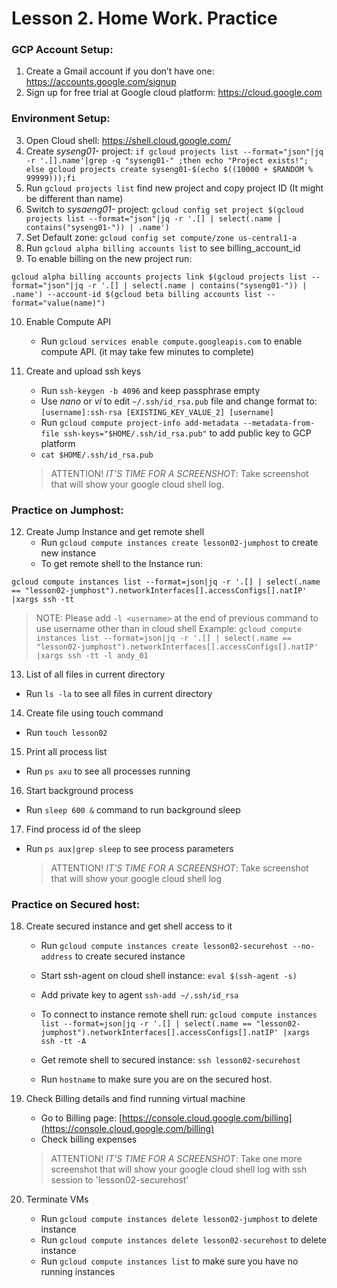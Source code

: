 # Lesson 2. Home Work. Practice
### GCP Account Setup:
1. Create a Gmail account if you don’t have one: https://accounts.google.com/signup
2. Sign up for free trial at Google cloud platform: https://cloud.google.com

### Environment Setup:
3. Open Cloud shell: https://shell.cloud.google.com/
4. Create *syseng01-* project: `if gcloud projects list --format="json"|jq -r '.[].name'|grep -q "syseng01-" ;then echo "Project exists!"; else gcloud projects create syseng01-$(echo $((10000 + $RANDOM % 99999)));fi`
5. Run `gcloud projects list` find new project and copy project ID (It might be different than name)
6. Switch to *sysaeng01-* project: `gcloud config set project $(gcloud projects list --format="json"|jq -r '.[] | select(.name | contains("syseng01-")) | .name')`
7. Set Default zone: `gcloud config set compute/zone us-central1-a`
8. Run `gcloud alpha billing accounts list` to see billing_account_id
9. To enable billing on the new project run: 
```
gcloud alpha billing accounts projects link $(gcloud projects list --format="json"|jq -r '.[] | select(.name | contains("syseng01-")) | .name') --account-id $(gcloud beta billing accounts list --format="value(name)")
```
10. Enable Compute API
	- Run `gcloud services enable compute.googleapis.com` to enable compute API. (it may take few minutes to complete)
11. Create and upload ssh keys
	- Run `ssh-keygen -b 4096` and keep passphrase empty
	- Use *nano* or *vi* to edit `~/.ssh/id_rsa.pub` file and change format to:
`[username]:ssh-rsa [EXISTING_KEY_VALUE_2] [username]`
	- Run `gcloud compute project-info add-metadata --metadata-from-file ssh-keys="$HOME/.ssh/id_rsa.pub"` to add public key to GCP platform
	- `cat $HOME/.ssh/id_rsa.pub`

	> ATTENTION!
	> *IT'S TIME FOR A SCREENSHOT*: Take screenshot that will show your google cloud shell log.
	
### Practice on Jumphost:
12. Create Jump Instance and get remote shell
	- Run `gcloud compute instances create lesson02-jumphost` to create new instance
 	- To get remote shell to the Instance run:
```
gcloud compute instances list --format=json|jq -r '.[] | select(.name == "lesson02-jumphost").networkInterfaces[].accessConfigs[].natIP' |xargs ssh -tt
```
  > NOTE: Please add `-l <username>` at the end of previous command to use username other than in cloud shell
  > Example: `gcloud compute instances list --format=json|jq -r '.[] | select(.name == "lesson02-jumphost").networkInterfaces[].accessConfigs[].natIP' |xargs ssh -tt -l andy_01`

13. List of all files in current directory
  - Run `ls -la` to see all files in current directory
14. Create file using touch command
  - Run `touch lesson02`
15. Print all process list
  - Run `ps axu` to see all processes running
16. Start background process
  - Run `sleep 600 &` command to run background sleep
17. Find process id of the sleep
  - Run `ps aux|grep sleep` to see process parameters

	> ATTENTION!
	> *IT'S TIME FOR A SCREENSHOT*: Take screenshot that will show your google cloud shell log 

### Practice on Secured host:
18. Create secured instance and get shell access to it
	- Run `gcloud compute instances create lesson02-securehost --no-address` to create secured instance
	- Start ssh-agent on cloud shell instance: `eval $(ssh-agent -s)`
	- Add private key to agent `ssh-add ~/.ssh/id_rsa`
	- To connect to instance remote shell run: 
`gcloud compute instances list --format=json|jq -r '.[] | select(.name == "lesson02-jumphost").networkInterfaces[].accessConfigs[].natIP' |xargs ssh -tt -A`

	- Get remote shell to secured instance: `ssh lesson02-securehost`
	- Run `hostname` to make sure you are on the secured host.
19. Check Billing details and find running virtual machine
	- Go to Billing page: [https://console.cloud.google.com/billing](https://console.cloud.google.com/billing)
	- Check billing expenses
	
	> ATTENTION!
	> *IT'S TIME FOR A SCREENSHOT*: Take one more screenshot that will show your google cloud shell log with ssh session to 'lesson02-securehost'

21. Terminate VMs
	- Run `gcloud compute instances delete lesson02-jumphost` to delete instance
	- Run `gcloud compute instances delete lesson02-securehost` to delete instance
	- Run `gcloud compute instances list` to make sure you have no running instances
